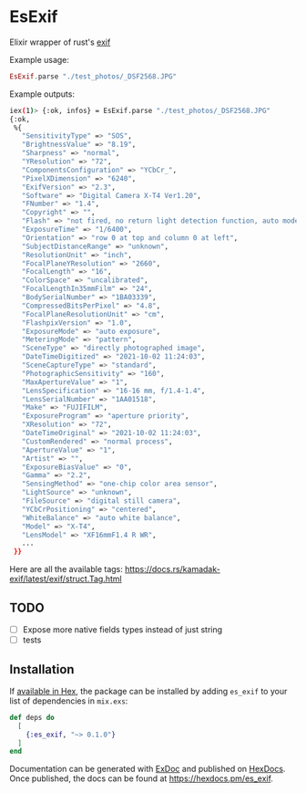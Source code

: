 # EsExif

Elixir wrapper of rust's [exif](https://docs.rs/kamadak-exif/latest/exif/)

Example usage:

```elixir
EsExif.parse "./test_photos/_DSF2568.JPG"

```

Example outputs:

```bash
iex(1)> {:ok, infos} = EsExif.parse "./test_photos/_DSF2568.JPG"
{:ok,
 %{
   "SensitivityType" => "SOS",
   "BrightnessValue" => "8.19",
   "Sharpness" => "normal",
   "YResolution" => "72",
   "ComponentsConfiguration" => "YCbCr_",
   "PixelXDimension" => "6240",
   "ExifVersion" => "2.3",
   "Software" => "Digital Camera X-T4 Ver1.20",
   "FNumber" => "1.4",
   "Copyright" => "",
   "Flash" => "not fired, no return light detection function, auto mode 0 (unknown)",
   "ExposureTime" => "1/6400",
   "Orientation" => "row 0 at top and column 0 at left",
   "SubjectDistanceRange" => "unknown",
   "ResolutionUnit" => "inch",
   "FocalPlaneYResolution" => "2660",
   "FocalLength" => "16",
   "ColorSpace" => "uncalibrated",
   "FocalLengthIn35mmFilm" => "24",
   "BodySerialNumber" => "1BA03339",
   "CompressedBitsPerPixel" => "4.8",
   "FocalPlaneResolutionUnit" => "cm",
   "FlashpixVersion" => "1.0",
   "ExposureMode" => "auto exposure",
   "MeteringMode" => "pattern",
   "SceneType" => "directly photographed image",
   "DateTimeDigitized" => "2021-10-02 11:24:03",
   "SceneCaptureType" => "standard",
   "PhotographicSensitivity" => "160",
   "MaxApertureValue" => "1",
   "LensSpecification" => "16-16 mm, f/1.4-1.4",
   "LensSerialNumber" => "1AA01518",
   "Make" => "FUJIFILM",
   "ExposureProgram" => "aperture priority",
   "XResolution" => "72",
   "DateTimeOriginal" => "2021-10-02 11:24:03",
   "CustomRendered" => "normal process",
   "ApertureValue" => "1",
   "Artist" => "",
   "ExposureBiasValue" => "0",
   "Gamma" => "2.2",
   "SensingMethod" => "one-chip color area sensor",
   "LightSource" => "unknown",
   "FileSource" => "digital still camera",
   "YCbCrPositioning" => "centered",
   "WhiteBalance" => "auto white balance",
   "Model" => "X-T4",
   "LensModel" => "XF16mmF1.4 R WR",
   ...
 }}
```

Here are all the available tags:
https://docs.rs/kamadak-exif/latest/exif/struct.Tag.html

## TODO

- [ ] Expose more native fields types instead of just string
- [ ] tests

## Installation

If [available in Hex](https://hex.pm/docs/publish), the package can be installed
by adding `es_exif` to your list of dependencies in `mix.exs`:

```elixir
def deps do
  [
    {:es_exif, "~> 0.1.0"}
  ]
end
```

Documentation can be generated with [ExDoc](https://github.com/elixir-lang/ex_doc)
and published on [HexDocs](https://hexdocs.pm). Once published, the docs can
be found at <https://hexdocs.pm/es_exif>.

